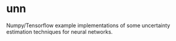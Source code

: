 # unn
Numpy/Tensorflow example implementations of some uncertainty estimation techniques for neural networks.
